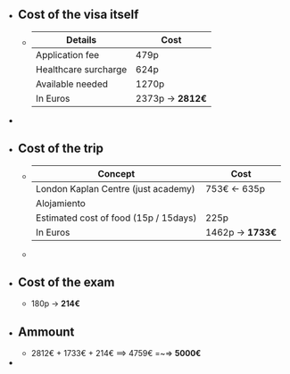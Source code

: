 - ## Cost of the visa itself
	- | Details | Cost |
	  | --- | --- |
	  | Application fee| 479p |
	  | Healthcare surcharge | 624p |
	  | Available needed | 1270p |
	  | In Euros | 2373p -> **2812€** |
-
- ## Cost of the trip
	- | Concept | Cost |
	  | --- | --- |
	  | London Kaplan Centre (just academy)| 753€ <- 635p |
	  | Alojamiento | 
	  | Estimated cost of food (15p / 15days) | 225p |
	  | In Euros | 1462p -> **1733€** |
	-
- ## Cost of the exam
	- 180p -> **214€**
- ## Ammount
	- 2812€ + 1733€ + 214€ ==> 4759€ =~=> **5000€**
-